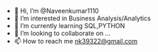 - 👋 Hi, I’m @Naveenkumar1110
- 👀 I’m interested in Business Analysis/Analytics
- 🌱 I’m currently learning SQL,PYTHON
- 💞️ I’m looking to collaborate on ...
- 📫 How to reach me  nk39322@gmail.com

<!---
Naveenkumar1110/Naveenkumar1110 is a ✨ special ✨ repository because its `README.md` (this file) appears on your GitHub profile.
You can click the Preview link to take a look at your changes.
--->
